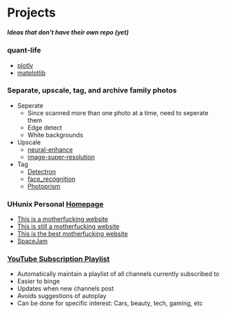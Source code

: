 # Projects
##### Ideas that don't have their own repo (yet)

### quant-life
* [plotly](https://plot.ly/)
* [matplotlib](https://matplotlib.org/)

### Separate, upscale, tag, and archive family photos
* Seperate
	* Since scanned more than one photo at a time, need to seperate them
	* Edge detect
	* White backgrounds
* Upscale
	* [neural-enhance](https://github.com/alexjc/neural-enhance)
	* [image-super-resolution](https://github.com/idealo/image-super-resolution)
* Tag
	* [Detectron](https://github.com/facebookresearch/Detectron)
	* [face_recognition](https://github.com/ageitgey/face_recognition)
	* [Photoprism](https://github.com/photoprism/photoprism)

### UHunix Personal [Homepage](http://hawaii.edu/askus/694)
* [This is a motherfucking website](http://motherfuckingwebsite.com)
* [This is still a motherfucking website](http://bettermotherfuckingwebsite.com)
* [This is the best motherfucking website](https://thebestmotherfucking.website)
* [SpaceJam](https://spacejam.com/archive/spacejam/movie/jam.htm)

### [YouTube Subscription Playlist](https://github.com/Elijas/auto-youtube-subscription-playlist-2)
* Automatically maintain a playlist of all channels currently subscribed to
* Easier to binge
* Updates when new channels post
* Avoids suggestions of autoplay
* Can be done for specific interest: Cars, beauty, tech, gaming, etc
